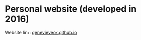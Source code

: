 # Personal website (developed in 2016)

Website link: [genevieveok.github.io](genevieveok.github.io)
